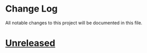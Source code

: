 # Change Log

All notable changes to this project will be documented in this file.

# [Unreleased](https://github.com/mattludwigs/johnny-cache/compare/v0.1.0...develop)

